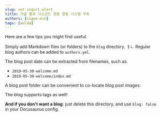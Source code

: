 ```yaml
---
slug: set-inqurt-alert
title: 구글 폼과 디스코드 연동 알림 시스템 구축
authors: [sigee-min]
tags: [aolda]
---
```



Here are a few tips you might find useful.

<!-- truncate -->

Simply add Markdown files (or folders) to the `blog` directory.
ㅕㄴ 
Regular blog authors can be added to `authors.yml`.

The blog post date can be extracted from filenames, such as:

- `2019-05-30-welcome.md`
- `2019-05-30-welcome/index.md`

A blog post folder can be convenient to co-locate blog post images:


The blog supports tags as well!

**And if you don't want a blog**: just delete this directory, and use `blog: false` in your Docusaurus config.
